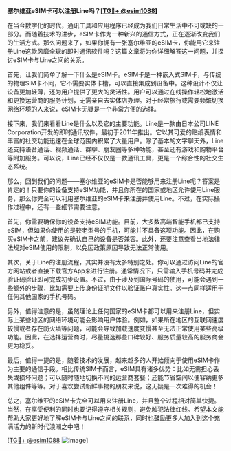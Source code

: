 **塞尔维亚eSIM卡可以注册Line吗？[[TG💪+ @esim1088](https://t.me/s/esim1088)]**

在当今数字化的时代，通讯工具和应用程序已经成为我们日常生活中不可或缺的一部分。而随着技术的进步，eSIM卡作为一种新兴的通信方式，正在逐渐改变我们的生活方式。那么问题来了，如果你拥有一张塞尔维亚的eSIM卡，你能用它来注册Line这款风靡全球的即时通讯软件吗？这篇文章将为你详细解答这一问题，并探讨eSIM卡与Line之间的关系。

首先，让我们简单了解一下什么是eSIM卡。eSIM卡是一种嵌入式SIM卡，与传统的物理SIM卡不同，它不需要实体卡槽，可以直接集成到设备中。这种设计不仅让设备更加轻薄，还为用户提供了更大的灵活性。用户可以通过在线操作轻松地激活和更换运营商的服务计划，无需亲自去实体店办理。对于经常旅行或需要频繁切换网络环境的人来说，eSIM卡无疑是一个非常方便的选择。

接下来，我们来看看Line是什么以及它的主要功能。Line是一款由日本公司LINE Corporation开发的即时通讯软件，最初于2011年推出。它以其可爱的贴纸表情和丰富的社交功能迅速在全球范围内积累了大量用户。除了基本的文字聊天外，Line还支持语音通话、视频通话、群聊、朋友圈等多种功能，甚至还有游戏和购物平台等附加服务。可以说，Line已经不仅仅是一款通讯工具，更是一个综合性的社交生态系统。

那么，回到我们的问题——塞尔维亚的eSIM卡是否能够用来注册Line呢？答案是肯定的！只要你的设备支持eSIM功能，并且你所在的国家或地区允许使用Line服务，那么你完全可以利用塞尔维亚的eSIM卡来注册并使用Line。不过，在实际操作过程中，还有一些细节需要注意。

首先，你需要确保你的设备支持eSIM功能。目前，大多数高端智能手机都已支持eSIM，但如果你使用的是较老型号的手机，可能并不具备这项功能。因此，在购买eSIM卡之前，建议先确认自己的设备是否兼容。此外，还要注意查看当地法律法规对eSIM使用的限制，以免因政策原因导致无法正常使用。

其次，关于Line的注册流程，其实并没有太多特别之处。你可以通过访问Line的官方网站或者直接下载官方App来进行注册。通常情况下，只需输入手机号码并完成验证码验证即可完成初步设置。不过，由于涉及到国际号码的使用，可能会遇到一些额外的步骤，比如需要上传身份证明文件以验证账户真实性。这一点同样适用于任何其他国家的手机号码。

另外，值得注意的是，虽然理论上任何国家的eSIM卡都可以用来注册Line，但实际上某些地区的网络环境可能会影响用户体验。例如，如果所在地区的互联网速度较慢或者存在防火墙等问题，可能会导致加载速度变慢甚至无法正常使用某些高级功能。因此，在选择运营商时，尽量挑选那些口碑较好、服务质量较高的服务商会更为稳妥。

最后，值得一提的是，随着技术的发展，越来越多的人开始倾向于使用eSIM卡作为主要的通信手段。相比传统SIM卡而言，eSIM具有诸多优势：比如无需担心丢失或损坏问题；可以随时随地切换不同的运营商套餐；还能节省空间以便容纳更多其他组件等等。对于喜欢尝试新鲜事物的朋友来说，这无疑是一次难得的机会！

总之，塞尔维亚的eSIM卡完全可以用来注册Line，并且整个过程相对简单快捷。当然，在享受便利的同时也要记得遵守相关规则，避免触犯法律红线。希望本文能帮助大家更好地了解eSIM卡与Line之间的联系，同时也鼓励更多人加入到这个充满活力的新时代浪潮之中吧！

[[TG💪+ @esim1088](https://t.me/s/esim1088) ![Image](https://i.postimg.cc/4NQfJmqS/Snipaste-2025-05-13-00-14-12.png)]